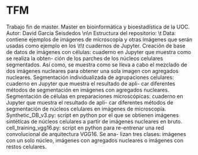 # TFM
Trabajo fin de master. Master en bioinformática y bioestadística de la UOC.
Autor: David García Seisdedos
\n\n
Estructura del repositorio:
\t  Data: contiene ejemplos de imágenes de microscopía y otras imágenes que serán usadas como ejemplo en los
\t\t        cuadernos de Jupyter.
  Creación de base de datos de imágenes con células: cuaderno en Jupyter que muestra como se realiza la obten-
        ción de los parches de los núcleos celulares segmentados. Así como, se muestra como se lleva a cabo el
        mezclado de dos imágenes nucleares para obtener una sola imagen con agregados nucleares.
  Segmentación individualizada de agrupaciones celulares: cuaderno en Jupyter que muestra el resultado de apli-
        car diferentes métodos de segmentación en imágenes con agregados nucleares.
  Segmentación de células en preparaciones microscópicas: cuaderno en Jupyter que muestra el resultado de apli-
        car diferentes métodos de segmentación de núcleos celulares en imágenes de microscopía.
  Synthetic_DB_v3.py: script en python por el que se obtienen imágenes sintéticas de núcleos celulares a partir
        de imágenes nucleares en bruto. 
  cell_training_vgg16.py: script en python para re-entrenar una red convolucional de arquitectura VGG16. Se ana-
        lizan tres clases: imágenes con un solo núcleo, imágenes con agregados nucleares o imágenes con restos 
        celulares.
